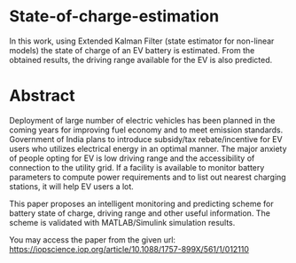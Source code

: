 # State-of-charge-estimation


In this work, using Extended Kalman Filter (state estimator for non-linear models) the state of charge of an EV battery is estimated. From the obtained results, the driving range available for the EV is also predicted.

Abstract
=========
Deployment of large number of electric vehicles has been planned in the coming years for improving fuel economy and to meet emission standards. Government of India plans to introduce subsidy/tax rebate/incentive for EV users who utilizes electrical energy in an optimal manner. The major anxiety of people opting for EV is low driving range and the accessibility of connection to the utility grid. If a facility is available to monitor battery parameters to compute power requirements and to list out nearest charging stations, it will help EV users a lot. 


This paper proposes an intelligent monitoring and predicting scheme for battery state of charge, driving range and other useful information. The scheme is validated with MATLAB/Simulink simulation results.


You may access the paper from the given url: https://iopscience.iop.org/article/10.1088/1757-899X/561/1/012110
